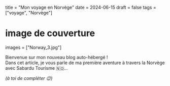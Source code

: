 title = "Mon voyage en Norvège"
date = 2024-06-15
draft = false
tags = ["voyage", "Norvège"]

# image de couverture
images = ["Norway_3.jpg"]

Bienvenue sur mon nouveau blog auto-hébergé !  
Dans cet article, je vous parle de ma première aventure à travers la Norvège avec Sabardu Tourisme 🇳🇴...

*(à toi de compléter 😉)*

